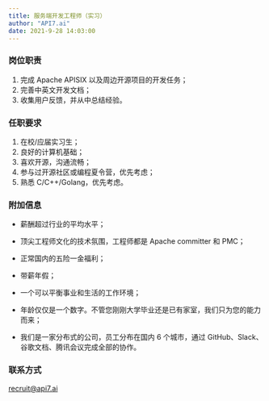 ```yaml
---
title: 服务端开发工程师（实习）
author: "API7.ai"
date: 2021-9-28 14:03:00
---
```


### 岗位职责

1. 完成 Apache APISIX 以及周边开源项目的开发任务；
2. 完善中英文开发文档；
3. 收集用户反馈，并从中总结经验。

### 任职要求

1. 在校/应届实习生；
2. 良好的计算机基础；
3. 喜欢开源，沟通流畅；
4. 参与过开源社区或编程夏令营，优先考虑；
5. 熟悉 C/C++/Golang，优先考虑。

### 附加信息

- 薪酬超过行业的平均水平；

- 顶尖工程师文化的技术氛围，工程师都是 Apache committer 和 PMC；

- 正常国内的五险一金福利；

- 带薪年假；

- 一个可以平衡事业和生活的工作环境；

- 年龄仅仅是一个数字。不管您刚刚大学毕业还是已有家室，我们只为您的能力而来；

- 我们是一家分布式的公司，员工分布在国内 6 个城市，通过 GitHub、Slack、谷歌文档、腾讯会议完成全部的协作。

### 联系方式

[recruit@api7.ai](mailto:recruit@api7.ai)
